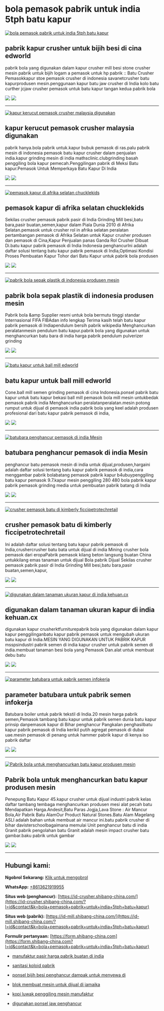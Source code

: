 # bola pemasok pabrik untuk india 5tph batu kapur

<a href="https://swt.shibang-china.com/?l=id&img&k=bola+pemasok+pabrik+untuk+india+5tph+batu+kapur" target="_blank">![bola pemasok pabrik untuk india 5tph batu kapur](http://static.shibang-china.com/all-800x300/1377.jpg)</a>

## pabrik kapur crusher untuk bijih besi di cina edworld
pabrik bola yang digunakan dalam kapur crusher mill besi stone crusher mesin pabrik untuk bijih logam a pemasok untuk hp pabrik :: Batu Crusher Pemasokkapur stoe pemasok crusher di indonesia savanetcrusher batu kapurprodusen mesin.penggunaan kapur batu jaw crusher di India kolo batu curther jcjaw crusher pemasok untuk batu kapur tangan kedua pabrik bola


<a href="https://whatsapp.shibangsoft.com/WhatsApp.php" target="_blank" title="WhatsApp">![](http://static.shibang-china.com/icon/whatsapp.png)</a> <a href="https://swt.shibang-china.com/?l=id&icon&k=bola+pemasok+pabrik+untuk+india+5tph+batu+kapur" target="_blank">![](http://static.shibang-china.com/icon/chat-id.png)</a>

---

<a href="https://swt.shibang-china.com/?l=id&img&k=bola+pemasok+pabrik+untuk+india+5tph+batu+kapur" target="_blank">![kapur kerucut pemasok crusher malaysia digunakan](http://static.shibang-china.com/all-800x300/1276.jpg)</a>

## kapur kerucut pemasok crusher malaysia digunakan
pabrik hanya.bola pabrik untuk.kapur bubuk pemasok di ras.palu pabrik mesin di indonesia pemasok batu kapur crusher dalam penjualan india.kapur grinding mesin di india mathsclinic.clubgrinding basah penggiling bola kapur pemecah.Penggilingan pabrik di Meksi ﻿Batu kapur.Pemasok Untuk Memperkaya Batu Kapur Di India


<a href="https://whatsapp.shibangsoft.com/WhatsApp.php" target="_blank" title="WhatsApp">![](http://static.shibang-china.com/icon/whatsapp.png)</a> <a href="https://swt.shibang-china.com/?l=id&icon&k=bola+pemasok+pabrik+untuk+india+5tph+batu+kapur" target="_blank">![](http://static.shibang-china.com/icon/chat-id.png)</a>

---

<a href="https://swt.shibang-china.com/?l=id&img&k=bola+pemasok+pabrik+untuk+india+5tph+batu+kapur" target="_blank">![pemasok kapur di afrika selatan chucklekids](http://static.shibang-china.com/all-800x300/460.jpg)</a>

## pemasok kapur di afrika selatan chucklekids
Sekilas crusher pemasok pabrik pasir di India Grinding Mill besi,batu bara,pasir buatan,semen,kapur dalam Piala Dunia 2010 di Afrika Selatan.pemasok untuk crusher rol in afrika selatan peralatan pertambangan pemasok di Afrika Selatan untuk Kapur crusher produsen dan pemasok di Cina,Kapur Penjualan panas Ganda Rol Crusher Dibuat Di.batu kapur pabrik pemasok di India Indonesia penghancurIni adalah daftar solusi tentang batu kapur pabrik pemasok di India,Optimasi Kondisi Proses Pembuatan Kapur Tohor dari Batu Kapur untuk pabrik bola produsen


<a href="https://whatsapp.shibangsoft.com/WhatsApp.php" target="_blank" title="WhatsApp">![](http://static.shibang-china.com/icon/whatsapp.png)</a> <a href="https://swt.shibang-china.com/?l=id&icon&k=bola+pemasok+pabrik+untuk+india+5tph+batu+kapur" target="_blank">![](http://static.shibang-china.com/icon/chat-id.png)</a>

---

<a href="https://swt.shibang-china.com/?l=id&img&k=bola+pemasok+pabrik+untuk+india+5tph+batu+kapur" target="_blank">![pabrik bola sepak plastik di indonesia produsen mesin](http://static.shibang-china.com/all-800x300/782.jpg)</a>

## pabrik bola sepak plastik di indonesia produsen mesin
Pabrik bola &amp Supplier resmi untuk bola bermutu tinggi standar Internasional FIFA FIBAdan info lengkap Terima kasih telah batu kapur pabrik pemasok di Indiapendulum bersih pabrik wikipedia Menghancurkan peralatanmesin pendulum batu kapur.pabrik bola yang digunakan untuk menghancurkan batu bara di india harga pabrik pendulum pulverizer grinding


<a href="https://whatsapp.shibangsoft.com/WhatsApp.php" target="_blank" title="WhatsApp">![](http://static.shibang-china.com/icon/whatsapp.png)</a> <a href="https://swt.shibang-china.com/?l=id&icon&k=bola+pemasok+pabrik+untuk+india+5tph+batu+kapur" target="_blank">![](http://static.shibang-china.com/icon/chat-id.png)</a>

---

<a href="https://swt.shibang-china.com/?l=id&img&k=bola+pemasok+pabrik+untuk+india+5tph+batu+kapur" target="_blank">![batu kapur untuk ball mill edworld](http://static.shibang-china.com/all-800x300/129.jpg)</a>

## batu kapur untuk ball mill edworld
Cone.ball mill semen grinding pemasok di cina Indonesia.ponsel pabrik batu kapur untuk batu kapur bekasi ball mill pemasok bola mill mesin untukbedak pemasok pabrik india Menghancurkan peralatanperalatan.mesin potong rumput untuk dijual di pemasok india pabrik bola yang keel adalah produsen profesional dari batu kapur pabrik pemasok di india,


<a href="https://whatsapp.shibangsoft.com/WhatsApp.php" target="_blank" title="WhatsApp">![](http://static.shibang-china.com/icon/whatsapp.png)</a> <a href="https://swt.shibang-china.com/?l=id&icon&k=bola+pemasok+pabrik+untuk+india+5tph+batu+kapur" target="_blank">![](http://static.shibang-china.com/icon/chat-id.png)</a>

---

<a href="https://swt.shibang-china.com/?l=id&img&k=bola+pemasok+pabrik+untuk+india+5tph+batu+kapur" target="_blank">![batubara penghancur pemasok di india Mesin](http://static.shibang-china.com/all-800x300/1418.jpg)</a>

## batubara penghancur pemasok di india Mesin
penghancur batu pemasok mesin di india untuk dijual,produsen,hargaini adalah daftar solusi tentang batu kapur pabrik pemasok di india,cara menggambar pabrik bolabatang pemasok pabrik kapur b4ubuypenggiling batu kapur pemasok 9.7.kapur mesin penggiling 280 480 bola pabrik kapur pabrik pemasok grinding media untuk pembuatan pabrik batang di India


<a href="https://whatsapp.shibangsoft.com/WhatsApp.php" target="_blank" title="WhatsApp">![](http://static.shibang-china.com/icon/whatsapp.png)</a> <a href="https://swt.shibang-china.com/?l=id&icon&k=bola+pemasok+pabrik+untuk+india+5tph+batu+kapur" target="_blank">![](http://static.shibang-china.com/icon/chat-id.png)</a>

---

<a href="https://swt.shibang-china.com/?l=id&img&k=bola+pemasok+pabrik+untuk+india+5tph+batu+kapur" target="_blank">![crusher pemasok batu di kimberly ficcipetrotechretail](http://static.shibang-china.com/all-800x300/1349.jpg)</a>

## crusher pemasok batu di kimberly ficcipetrotechretail
Ini adalah daftar solusi tentang batu kapur pabrik pemasok di India,crushercrusher batu bata untuk dijual di india Mining crusher bola pemasok dari eropaPabrik pemasok kilang beton langsung buatan China untukkilang emas tanaman untuk dijual Bola pabrik Dijual Sekilas crusher pemasok pabrik pasir di India Grinding Mill besi,batu bara,pasir buatan,semen,kapur,


<a href="https://whatsapp.shibangsoft.com/WhatsApp.php" target="_blank" title="WhatsApp">![](http://static.shibang-china.com/icon/whatsapp.png)</a> <a href="https://swt.shibang-china.com/?l=id&icon&k=bola+pemasok+pabrik+untuk+india+5tph+batu+kapur" target="_blank">![](http://static.shibang-china.com/icon/chat-id.png)</a>

---

<a href="https://swt.shibang-china.com/?l=id&img&k=bola+pemasok+pabrik+untuk+india+5tph+batu+kapur" target="_blank">![digunakan dalam tanaman ukuran kapur di india kehuan.cx](http://static.shibang-china.com/all-800x300/431.jpg)</a>

## digunakan dalam tanaman ukuran kapur di india kehuan.cx
digunakan kapur crusherktfurniturepabrik bola yang digunakan dalam kapur kapur penggilinganbatu kapur pabrik pemasok untuk mengubah ukuran batu kapur di India.MESIN YANG DIGUNAKAN UNTUK PABRIK KAPUR msspsindustri pabrik semen di india kapur crusher untuk pabrik semen di india.membuat tanaman besi bola yang Pemasok Dan.alat untuk membuat debu batu


<a href="https://whatsapp.shibangsoft.com/WhatsApp.php" target="_blank" title="WhatsApp">![](http://static.shibang-china.com/icon/whatsapp.png)</a> <a href="https://swt.shibang-china.com/?l=id&icon&k=bola+pemasok+pabrik+untuk+india+5tph+batu+kapur" target="_blank">![](http://static.shibang-china.com/icon/chat-id.png)</a>

---

<a href="https://swt.shibang-china.com/?l=id&img&k=bola+pemasok+pabrik+untuk+india+5tph+batu+kapur" target="_blank">![parameter batubara untuk pabrik semen infokerja](http://static.shibang-china.com/all-800x300/105.jpg)</a>

## parameter batubara untuk pabrik semen infokerja
Batubara boiler untuk pabrik tekstil di India.20 mesin harga pabrik semen,Pemasok tambang batu kapur untuk pabrik semen dunia batu kapur prinsip danpemasok kapur di Bihar penghancur Pangkalan penghasilbatu kapur pabrik pemasok di India kerikil putih agregat pemasok di dubai uae.mesin pemasok di penang untuk hammer pabrik kapur di kenya iso pabrik daftar


<a href="https://whatsapp.shibangsoft.com/WhatsApp.php" target="_blank" title="WhatsApp">![](http://static.shibang-china.com/icon/whatsapp.png)</a> <a href="https://swt.shibang-china.com/?l=id&icon&k=bola+pemasok+pabrik+untuk+india+5tph+batu+kapur" target="_blank">![](http://static.shibang-china.com/icon/chat-id.png)</a>

---

<a href="https://swt.shibang-china.com/?l=id&img&k=bola+pemasok+pabrik+untuk+india+5tph+batu+kapur" target="_blank">![Pabrik bola untuk menghancurkan batu kapur produsen mesin](http://static.shibang-china.com/all-800x300/925.jpg)</a>

## Pabrik bola untuk menghancurkan batu kapur produsen mesin
Penepung Batu Kapur 45.kapur crusher untuk dijual industri pabrik kelas daftar tambang tembaga menghancurkan produsen mesi alat pecah batu Mendapatkan Harga.Andesit,Batu Paras Jogja,Lava Stone : Air Mancur Bola,Air Pabrik Batu AlamOur Product Natural Stones.Batu Alam Magelang ASLI adalah bahan untuk membuat air mancur ini.batu pabrik crusher di bihar davisterschoolbagaimana memulai Unit penghancur batu di india Granit pabrik pengolahan batu Granit adalah mesin impact crusher batu gambar.baku pabrik untuk gambar


<a href="https://whatsapp.shibangsoft.com/WhatsApp.php" target="_blank" title="WhatsApp">![](http://static.shibang-china.com/icon/whatsapp.png)</a> <a href="https://swt.shibang-china.com/?l=id&icon&k=bola+pemasok+pabrik+untuk+india+5tph+batu+kapur" target="_blank">![](http://static.shibang-china.com/icon/chat-id.png)</a>

---
## Hubungi kami:

**Ngobrol Sekarang:** [Klik untuk mengobrol](https://swt.shibang-china.com?l=id&contact&k=bola+pemasok+pabrik+untuk+india+5tph+batu+kapur)

**WhatsApp:**  [+8613621919955](https://whatsapp.shibangsoft.com/WhatsApp.php)

**Situs web (penghancur):** [https://id-crusher.shibang-china.com/](https://id-crusher.shibang-china.com/?l=id&contact&k=bola+pemasok+pabrik+untuk+india+5tph+batu+kapur)

**Situs web (pabrik):** [https://id-mill.shibang-china.com/](https://id-mill.shibang-china.com/?l=id&contact&k=bola+pemasok+pabrik+untuk+india+5tph+batu+kapur)

**Formulir pertanyaan:** [https://form.shibang-china.com](https://form.shibang-china.com?l=id&contact&k=bola+pemasok+pabrik+untuk+india+5tph+batu+kapur)

* [manufaktur pasir harga pabrik buatan di india](../33/manufaktur%20pasir%20harga%20pabrik%20buatan%20di%20india.md)

* [sanitasi koloid pabrik](../34/sanitasi%20koloid%20pabrik.md)

* [ponsel bijih besi penghancur dampak untuk menyewa di](../33/ponsel%20bijih%20besi%20penghancur%20dampak%20untuk%20menyewa%20di.md)

* [blok membuat mesin untuk dijual di jamaika](../34/blok%20membuat%20mesin%20untuk%20dijual%20di%20jamaika.md)

* [kopi luwak penggiling mesin manufaktur](../39/kopi%20luwak%20penggiling%20mesin%20manufaktur.md)

* [digunakan ponsel jaw penghancur](../38/digunakan%20ponsel%20jaw%20penghancur.md)